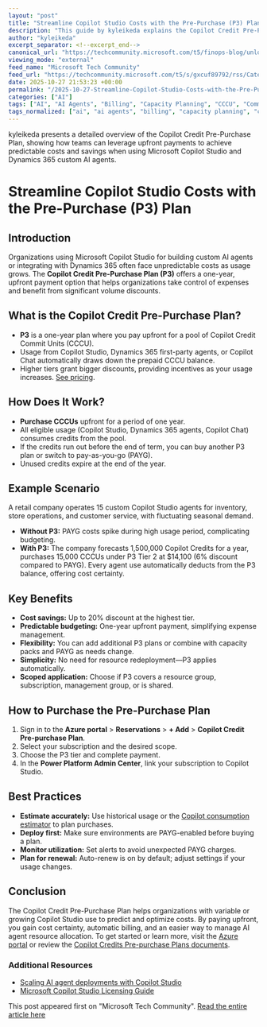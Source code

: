 ```yaml
---
layout: "post"
title: "Streamline Copilot Studio Costs with the Pre-Purchase (P3) Plan"
description: "This guide by kyleikeda explains the Copilot Credit Pre-Purchase Plan (P3) for Microsoft Copilot Studio and Dynamics 365 custom agent deployments. Learn how to benefit from upfront discounts, cost predictability, and flexible resource management. The article covers plan details, purchasing steps, savings examples, and best practices for using Copilot Credits effectively."
author: "kyleikeda"
excerpt_separator: <!--excerpt_end-->
canonical_url: "https://techcommunity.microsoft.com/t5/finops-blog/unlock-savings-with-copilot-credit-pre-purchase-plan/ba-p/4464511"
viewing_mode: "external"
feed_name: "Microsoft Tech Community"
feed_url: "https://techcommunity.microsoft.com/t5/s/gxcuf89792/rss/Category?category.id=Azure"
date: 2025-10-27 21:53:23 +00:00
permalink: "/2025-10-27-Streamline-Copilot-Studio-Costs-with-the-Pre-Purchase-P3-Plan.html"
categories: ["AI"]
tags: ["AI", "AI Agents", "Billing", "Capacity Planning", "CCCU", "Community", "Copilot Credit Pre Purchase Plan", "Copilot Studio", "Cost Optimization", "Discounts", "Dynamics 365", "P3", "Power Platform", "Resource Groups", "Subscription Management", "Usage Monitoring"]
tags_normalized: ["ai", "ai agents", "billing", "capacity planning", "cccu", "community", "copilot credit pre purchase plan", "copilot studio", "cost optimization", "discounts", "dynamics 365", "p3", "power platform", "resource groups", "subscription management", "usage monitoring"]
---
```


kyleikeda presents a detailed overview of the Copilot Credit Pre-Purchase Plan, showing how teams can leverage upfront payments to achieve predictable costs and savings when using Microsoft Copilot Studio and Dynamics 365 custom AI agents.<!--excerpt_end-->

# Streamline Copilot Studio Costs with the Pre-Purchase (P3) Plan

## Introduction

Organizations using Microsoft Copilot Studio for building custom AI agents or integrating with Dynamics 365 often face unpredictable costs as usage grows. The **Copilot Credit Pre-Purchase Plan (P3)** offers a one-year, upfront payment option that helps organizations take control of expenses and benefit from significant volume discounts.

## What is the Copilot Credit Pre-Purchase Plan?

- **P3** is a one-year plan where you pay upfront for a pool of Copilot Credit Commit Units (CCCU).
- Usage from Copilot Studio, Dynamics 365 first-party agents, or Copilot Chat automatically draws down the prepaid CCCU balance.
- Higher tiers grant bigger discounts, providing incentives as your usage increases. [See pricing](https://go.microsoft.com/fwlink/?linkid=2320995).

## How Does It Work?

- **Purchase CCCUs** upfront for a period of one year.
- All eligible usage (Copilot Studio, Dynamics 365 agents, Copilot Chat) consumes credits from the pool.
- If the credits run out before the end of term, you can buy another P3 plan or switch to pay-as-you-go (PAYG).
- Unused credits expire at the end of the year.

## Example Scenario

A retail company operates 15 custom Copilot Studio agents for inventory, store operations, and customer service, with fluctuating seasonal demand.

- **Without P3:** PAYG costs spike during high usage period, complicating budgeting.
- **With P3:** The company forecasts 1,500,000 Copilot Credits for a year, purchases 15,000 CCCUs under P3 Tier 2 at $14,100 (6% discount compared to PAYG). Every agent use automatically deducts from the P3 balance, offering cost certainty.

## Key Benefits

- **Cost savings:** Up to 20% discount at the highest tier.
- **Predictable budgeting:** One-year upfront payment, simplifying expense management.
- **Flexibility:** You can add additional P3 plans or combine with capacity packs and PAYG as needs change.
- **Simplicity:** No need for resource redeployment—P3 applies automatically.
- **Scoped application:** Choose if P3 covers a resource group, subscription, management group, or is shared.

## How to Purchase the Pre-Purchase Plan

1. Sign in to the **Azure portal** > **Reservations** > **+ Add** > **Copilot Credit Pre‑purchase Plan**.
2. Select your subscription and the desired scope.
3. Choose the P3 tier and complete payment.
4. In the **Power Platform Admin Center**, link your subscription to Copilot Studio.

## Best Practices

- **Estimate accurately:** Use historical usage or the [Copilot consumption estimator](https://microsoft.github.io/copilot-studio-estimator/) to plan purchases.
- **Deploy first:** Make sure environments are PAYG-enabled before buying a plan.
- **Monitor utilization:** Set alerts to avoid unexpected PAYG charges.
- **Plan for renewal:** Auto-renew is on by default; adjust settings if your usage changes.

## Conclusion

The Copilot Credit Pre-Purchase Plan helps organizations with variable or growing Copilot Studio use to predict and optimize costs. By paying upfront, you gain cost certainty, automatic billing, and an easier way to manage AI agent resource allocation. To get started or learn more, visit the [Azure portal](https://portal.azure.com/) or review the [Copilot Credits Pre-purchase Plans documents](https://aka.ms/copilotP3).

### Additional Resources

- [Scaling AI agent deployments with Copilot Studio](https://aka.ms/P3Blog)
- [Microsoft Copilot Studio Licensing Guide](https://go.microsoft.com/fwlink/?linkid=2320995)

This post appeared first on "Microsoft Tech Community". [Read the entire article here](https://techcommunity.microsoft.com/t5/finops-blog/unlock-savings-with-copilot-credit-pre-purchase-plan/ba-p/4464511)
